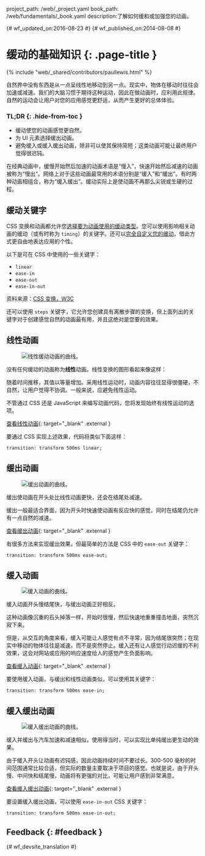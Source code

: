 project_path: /web/_project.yaml book_path: /web/fundamentals/_book.yaml description:了解如何缓和或加强您的动画。

{# wf_updated_on:2016-08-23 #} {# wf_published_on:2014-08-08 #}

# 缓动的基础知识 {: .page-title }

{% include "web/_shared/contributors/paullewis.html" %}

自然界中没有东西是从一点呈线性地移动到另一点。现实中，物体在移动时往往会加速或减速。我们的大脑习惯于期待这种运动，因此在做动画时，应利用此规律。自然的运动会让用户对您的应用感觉更舒适，从而产生更好的总体体验。

### TL;DR {: .hide-from-toc }

* 缓动使您的动画感觉更自然。
* 为 UI 元素选择缓出动画。
* 避免缓入或缓入缓出动画，除非可以使其保持简短；这类动画可能让最终用户觉得很迟钝。

在经典动画中，缓慢开始然后加速的动画术语是“慢入”，快速开始然后减速的动画被称为“慢出”。网络上对于这些动画最常用的术语分别是“缓入”和“缓出”。有时两种动画相组合，称为“缓入缓出”。缓动实际上是使动画不再那么尖锐或生硬的过程。

## 缓动关键字

CSS 变换和动画都允许您[选择要为动画使用的缓动类型](choosing-the-right-easing)。您可以使用影响相关动画的缓动（或有时称为 `timing`）的关键字。还可以[完全自定义您的缓动](custom-easing)，借此方式更自由地表达应用的个性。

以下是可在 CSS 中使用的一些关键字：

* `linear`
* `ease-in`
* `ease-out`
* `ease-in-out`

资料来源：[CSS 变换，W3C](http://www.w3.org/TR/css3-transitions/#transition-timing-function-property)

还可以使用 `steps` 关键字，它允许您创建具有离散步骤的变换，但上面列出的关键字对于创建感觉自然的动画最有用，并且这绝对是您要的效果。

## 线性动画

<div class="attempt-right">
  <figure>
    <img src="images/linear.png" alt="线性缓动动画的曲线。" />
  </figure>
</div>

没有任何缓动的动画称为**线性**动画。线性变换的图形看起来像这样：

随着时间推移，其值以等量增加。采用线性运动时，动画内容往往显得很僵硬，不自然，让用户觉得不协调。一般来说，应避免线性运动。

不管通过 CSS 还是 JavaScript 来编写动画代码，您将发现始终有线性运动的选项。

[查看线性动画](https://googlesamples.github.io/web-fundamentals/fundamentals/design-and-ux/animations/box-move-linear.html){: target="_blank" .external }

<div style="clear:both;"></div>

要通过 CSS 实现上述效果，代码将类似下面这样：

    transition: transform 500ms linear;
    

## 缓出动画

<div class="attempt-right">
  <figure>
    <img src="images/ease-out.png" alt="缓出动画的曲线。" />
  </figure>
</div>

缓出使动画在开头处比线性动画更快，还会在结尾处减速。

缓出一般最适合界面，因为开头时快速使动画有反应快的感觉，同时在结尾仍允许有一点自然的减速。

[查看缓出动画](https://googlesamples.github.io/web-fundamentals/fundamentals/design-and-ux/animations/box-move-ease-out.html){: target="_blank" .external }

<div style="clear:both;"></div>

有很多方法来实现缓出效果，但最简单的方法是 CSS 中的 `ease-out` 关键字：

    transition: transform 500ms ease-out;
    

## 缓入动画

<div class="attempt-right">
  <figure>
    <img src="images/ease-in.png" alt="缓入动画的曲线。" />
  </figure>
</div>

缓入动画开头慢结尾快，与缓出动画正好相反。

这种动画像沉重的石头掉落一样，开始时很慢，然后快速地重重撞击地面，突然沉寂下来。

但是，从交互的角度来看，缓入可能让人感觉有点不寻常，因为结尾很突然；在现实中移动的物体往往是减速，而不是突然停止。缓入还有让人感觉行动迟缓的不利效果，这会对网站或应用的响应速度给人的感觉产生负面影响。

[查看缓入动画](https://googlesamples.github.io/web-fundamentals/fundamentals/design-and-ux/animations/box-move-ease-in.html){: target="_blank" .external }

<div style="clear:both;"></div>

要使用缓入动画，与缓出和线性动画类似，可以使用其关键字：

    transition: transform 500ms ease-in;
    

## 缓入缓出动画

<div class="attempt-right">
  <figure>
    <img src="images/ease-in-out.png" alt="缓入缓出动画的曲线。" />
  </figure>
</div>

缓入并缓出与汽车加速和减速相似，使用得当时，可以实现比单纯缓出更生动的效果。

由于缓入开头让动画有迟钝感，因此动画持续时间不要过长。300-500 毫秒的时间范围通常比较合适，但实际的数量主要取决于项目的感觉。也就是说，由于开头慢、中间快和结尾慢，动画将有更强的对比，可能让用户感到非常满意。

[查看缓入缓出动画](https://googlesamples.github.io/web-fundamentals/fundamentals/design-and-ux/animations/box-move-ease-in-out.html){: target="_blank" .external }

<div style="clear:both;"></div>

要设置缓入缓出动画，可以使用 `ease-in-out` CSS 关键字：

    transition: transform 500ms ease-in-out;
    

## Feedback {: #feedback }

{# wf_devsite_translation #}